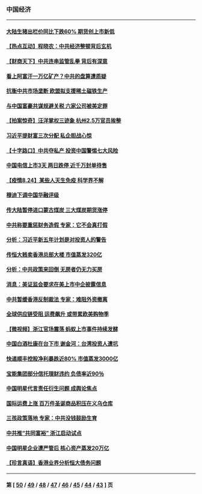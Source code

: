 ### 中国经济
---
#### [大陆生猪出栏价同比下跌60% 期货创上市新低](../../pages/ncid283/n13185544.md) 
#### [【热点互动】程晓农：中共经济整顿背后玄机](../../pages/ncid283/n13185466.md) 
#### [【财商天下】中共连串监管乱拳 背后有深意](../../pages/ncid283/n13185386.md) 
#### [看上阿富汗一万亿矿产？中共的盘算遭质疑](../../pages/ncid283/n13185105.md) 
#### [抗衡中共市场垄断 欧盟拟支援稀土磁铁生产](../../pages/ncid283/n13185064.md) 
#### [与中国富豪共谋规避关税 六家公司被美定罪](../../pages/ncid283/n13185003.md) 
#### [【拍案惊奇】汪洋掌权三迹象 杭州2.5万官员挨整](../../pages/ncid283/n13184319.md) 
#### [习近平提财富三次分配 私企胆战心惊](../../pages/ncid283/n13184574.md) 
#### [【十字路口】中共夺私产 投资中国警惕七大风险](../../pages/ncid283/n13184312.md) 
#### [中国电信上市3天 两日跌停 近千万封单待售](../../pages/ncid283/n13183827.md) 
#### [【疫情8.24】某些人天生免疫 科学界不解](../../pages/ncid283/n13183974.md) 
#### [穆迪下调中国华融评级](../../pages/ncid283/n13183637.md) 
#### [传大陆暂停进口蒙古煤炭 三大煤炭期货涨停](../../pages/ncid283/n13182984.md) 
#### [中共称要重惩财务造假 专家：它不会真打假](../../pages/ncid283/n13182839.md) 
#### [分析：习近平新五年计划是对投资人的警告](../../pages/ncid283/n13182761.md) 
#### [传恒大贱卖香港总部大楼 市值蒸发320亿](../../pages/ncid283/n13182886.md) 
#### [分析：中共政策来回倒 无房者仍无力买房](../../pages/ncid283/n13182657.md) 
#### [消息：美证监会要求在美上市中企披露信息](../../pages/ncid283/n13182726.md) 
#### [中共暂缓香港反制裁法 专家：难阻外资撤离](../../pages/ncid283/n13182589.md) 
#### [全球供应链受阻 运费飙升 或带累欧美购物季](../../pages/ncid283/n13182486.md) 
#### [【微视频】浙江官场震荡 蚂蚁上市事件持续发酵](../../pages/ncid283/n13182150.md) 
#### [中国白酒杜康在台下市 谢金河：台湾投资人遭坑](../../pages/ncid283/n13181323.md) 
#### [快递顺丰控股净利暴跌近80% 市值蒸发3000亿](../../pages/ncid283/n13181447.md) 
#### [宝能集团部分信托理财违约 负债率近90％](../../pages/ncid283/n13180832.md) 
#### [中国明星代言责任衍生问题 成舆论焦点](../../pages/ncid283/n13180697.md) 
#### [国际运费上涨 百万件圣诞商品积压在义乌仓库](../../pages/ncid283/n13180801.md) 
#### [三孩政策落地 专家：中共没钱鼓励生育](../../pages/ncid283/n13179952.md) 
#### [中共推“共同富裕” 浙江启动试点](../../pages/ncid283/n13180229.md) 
#### [中国明星企业遭严管后 核心资产蒸发20万亿](../../pages/ncid283/n13180218.md) 
#### [【珍言真语】香港业界分析恒大债务问题](../../pages/ncid283/n13179311.md) 

---
#### 第 [ [50](./50.md) / [49](./49.md) / [48](./48.md) / [47](./47.md) / [46](./46.md) / [45](./45.md) / [44](./44.md) / [43](./43.md) ] 页
